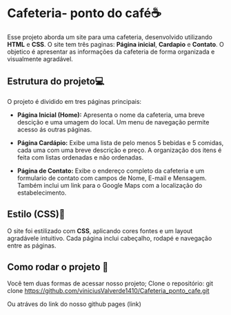 # Cafeteria- ponto do café☕
Esse projeto aborda um site para uma cafeteria, desenvolvido utilizando **HTML** e **CSS**. O site tem três paginas: **Página inicial**, **Cardapio** e **Contato**. O objetico é apresentar as informações da cafeteria de forma organizada e visualmente agradável.

## Estrutura do projeto💻
O projeto é dividido em tres páginas principais:

- **Página Inicial (Home):**
Apresenta o nome da cafeteria, uma breve descição e uma umagem do local. Um menu de navegação permite acesso ás outras páginas.

- **Página Cardápio:**
Exibe uma lista de pelo menos 5 bebidas e 5 comidas, cada uma com uma breve descrição e preço. A organização dos itens é feita com listas ordenadas e não ordenadas.

- **Página de Contato:**
Exibe o endereço completo da cafeteria e um formulario de contato com campos de Nome, E-mail e Mensagem. Também inclui um link para o Google Maps com a localização do estabelecimento.

## Estilo (CSS)🎨
O site foi estilizado com **CSS**, aplicando cores fontes e um layout agradávele intuitivo. Cada página inclui cabeçalho, rodapé e navegação entre as páginas.

## Como rodar o projeto 🚀
Você tem duas formas de acessar nosso projeto;
Clone o repositório:
   git clone https://github.com/viniciusValverde1410/Cafeteria_ponto_cafe.git

Ou atráves do link do nosso github pages (link)
